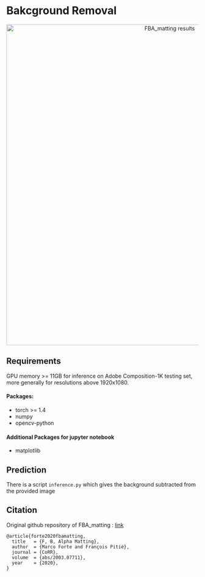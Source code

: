 
# Bakcground Removal


<p align="center">
  <img src="./examples/example_results.png" width="840" title="FBA_matting results"/>
</p>

## Requirements
GPU memory >= 11GB for inference on Adobe Composition-1K testing set, more generally for resolutions above 1920x1080.

#### Packages:
- torch >= 1.4
- numpy
- opencv-python
#### Additional Packages for jupyter notebook
- matplotlib



## Prediction 
There is a script `inference.py` which gives the background subtracted from the provided image

## Citation

Original github repository of FBA_matting : [link](https://github.com/MarcoForte/FBA_Matting)
```
@article{forte2020fbamatting,
  title   = {F, B, Alpha Matting},
  author  = {Marco Forte and François Pitié},
  journal = {CoRR},
  volume  = {abs/2003.07711},
  year    = {2020},
}
```

